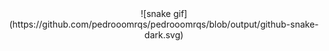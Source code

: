 <!-- Snake -->
<div align="center">
  ![snake gif](https://github.com/pedrooomrqs/pedrooomrqs/blob/output/github-snake-dark.svg)
</div>
